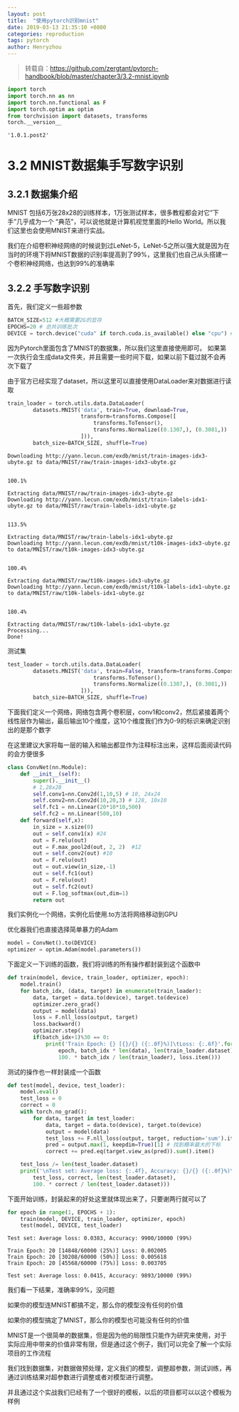 ```yaml
---
layout: post
title:  "使用pytorch识别mnist"
date: 2019-03-13 21:35:10 +0800
categories: reproduction
tags: pytorch
author: Henryzhou
---
```



> 转载自：https://github.com/zergtant/pytorch-handbook/blob/master/chapter3/3.2-mnist.ipynb

```python
import torch
import torch.nn as nn
import torch.nn.functional as F
import torch.optim as optim
from torchvision import datasets, transforms
torch.__version__
```




    '1.0.1.post2'



# 3.2  MNIST数据集手写数字识别

## 3.2.1  数据集介绍
MNIST 包括6万张28x28的训练样本，1万张测试样本，很多教程都会对它”下手”几乎成为一个 “典范”，可以说他就是计算机视觉里面的Hello World。所以我们这里也会使用MNIST来进行实战。

我们在介绍卷积神经网络的时候说到过LeNet-5，LeNet-5之所以强大就是因为在当时的环境下将MNIST数据的识别率提高到了99%，这里我们也自己从头搭建一个卷积神经网络，也达到99%的准确率

## 3.2.2 手写数字识别
首先，我们定义一些超参数


```python
BATCH_SIZE=512 #大概需要2G的显存
EPOCHS=20 # 总共训练批次
DEVICE = torch.device("cuda" if torch.cuda.is_available() else "cpu") # 让torch判断是否使用GPU，建议使用GPU环境，因为会快很多
```

因为Pytorch里面包含了MNIST的数据集，所以我们这里直接使用即可。
如果第一次执行会生成data文件夹，并且需要一些时间下载，如果以前下载过就不会再次下载了

由于官方已经实现了dataset，所以这里可以直接使用DataLoader来对数据进行读取


```python
train_loader = torch.utils.data.DataLoader(
        datasets.MNIST('data', train=True, download=True, 
                       transform=transforms.Compose([
                           transforms.ToTensor(),
                           transforms.Normalize((0.1307,), (0.3081,))
                       ])),
        batch_size=BATCH_SIZE, shuffle=True)
```

    Downloading http://yann.lecun.com/exdb/mnist/train-images-idx3-ubyte.gz to data/MNIST/raw/train-images-idx3-ubyte.gz


    100.1%
    
    Extracting data/MNIST/raw/train-images-idx3-ubyte.gz
    Downloading http://yann.lecun.com/exdb/mnist/train-labels-idx1-ubyte.gz to data/MNIST/raw/train-labels-idx1-ubyte.gz


    113.5%
    
    Extracting data/MNIST/raw/train-labels-idx1-ubyte.gz
    Downloading http://yann.lecun.com/exdb/mnist/t10k-images-idx3-ubyte.gz to data/MNIST/raw/t10k-images-idx3-ubyte.gz


    100.4%
    
    Extracting data/MNIST/raw/t10k-images-idx3-ubyte.gz
    Downloading http://yann.lecun.com/exdb/mnist/t10k-labels-idx1-ubyte.gz to data/MNIST/raw/t10k-labels-idx1-ubyte.gz


    180.4%
    
    Extracting data/MNIST/raw/t10k-labels-idx1-ubyte.gz
    Processing...
    Done!


测试集


```python
test_loader = torch.utils.data.DataLoader(
        datasets.MNIST('data', train=False, transform=transforms.Compose([
                           transforms.ToTensor(),
                           transforms.Normalize((0.1307,), (0.3081,))
                       ])),
        batch_size=BATCH_SIZE, shuffle=True)
```

下面我们定义一个网络，网络包含两个卷积层，conv1和conv2，然后紧接着两个线性层作为输出，最后输出10个维度，这10个维度我们作为0-9的标识来确定识别出的是那个数字

在这里建议大家将每一层的输入和输出都显作为注释标注出来，这样后面阅读代码的会方便很多


```python
class ConvNet(nn.Module):
    def __init__(self):
        super().__init__()
        # 1,28x28
        self.conv1=nn.Conv2d(1,10,5) # 10, 24x24
        self.conv2=nn.Conv2d(10,20,3) # 128, 10x10
        self.fc1 = nn.Linear(20*10*10,500)
        self.fc2 = nn.Linear(500,10)
    def forward(self,x):
        in_size = x.size(0)
        out = self.conv1(x) #24
        out = F.relu(out)
        out = F.max_pool2d(out, 2, 2)  #12
        out = self.conv2(out) #10
        out = F.relu(out)
        out = out.view(in_size,-1)
        out = self.fc1(out)
        out = F.relu(out)
        out = self.fc2(out)
        out = F.log_softmax(out,dim=1)
        return out
```

我们实例化一个网络，实例化后使用.to方法将网络移动到GPU

优化器我们也直接选择简单暴力的Adam


```python
model = ConvNet().to(DEVICE)
optimizer = optim.Adam(model.parameters())
```

下面定义一下训练的函数，我们将训练的所有操作都封装到这个函数中


```python
def train(model, device, train_loader, optimizer, epoch):
    model.train()
    for batch_idx, (data, target) in enumerate(train_loader):
        data, target = data.to(device), target.to(device)
        optimizer.zero_grad()
        output = model(data)
        loss = F.nll_loss(output, target)
        loss.backward()
        optimizer.step()
        if(batch_idx+1)%30 == 0: 
            print('Train Epoch: {} [{}/{} ({:.0f}%)]\tLoss: {:.6f}'.format(
                epoch, batch_idx * len(data), len(train_loader.dataset),
                100. * batch_idx / len(train_loader), loss.item()))
```

测试的操作也一样封装成一个函数


```python
def test(model, device, test_loader):
    model.eval()
    test_loss = 0
    correct = 0
    with torch.no_grad():
        for data, target in test_loader:
            data, target = data.to(device), target.to(device)
            output = model(data)
            test_loss += F.nll_loss(output, target, reduction='sum').item() # 将一批的损失相加
            pred = output.max(1, keepdim=True)[1] # 找到概率最大的下标
            correct += pred.eq(target.view_as(pred)).sum().item()

    test_loss /= len(test_loader.dataset)
    print('\nTest set: Average loss: {:.4f}, Accuracy: {}/{} ({:.0f}%)\n'.format(
        test_loss, correct, len(test_loader.dataset),
        100. * correct / len(test_loader.dataset)))
```

下面开始训练，封装起来的好处这里就体现出来了，只要谢两行就可以了


```python
for epoch in range(1, EPOCHS + 1):
    train(model, DEVICE, train_loader, optimizer, epoch)
    test(model, DEVICE, test_loader)
```

    Test set: Average loss: 0.0383, Accuracy: 9900/10000 (99%)
    
    Train Epoch: 20 [14848/60000 (25%)]	Loss: 0.002005
    Train Epoch: 20 [30208/60000 (50%)]	Loss: 0.005618
    Train Epoch: 20 [45568/60000 (75%)]	Loss: 0.003705
    
    Test set: Average loss: 0.0415, Accuracy: 9893/10000 (99%)



我们看一下结果，准确率99%，没问题

如果你的模型连MNIST都搞不定，那么你的模型没有任何的价值

如果你的模型搞定了MNIST，那么你的模型也可能没有任何的价值

MNIST是一个很简单的数据集，但是因为他的局限性只能作为研究来使用，对于实际应用中带来的价值非常有限，但是通过这个例子，我们可以完全了解一个实际项目的工作流程

我们找到数据集，对数据做预处理，定义我们的模型，调整超参数，测试训练，再通过训练结果对超参数进行调整或者对模型进行调整。

并且通过这个实战我们已经有了一个很好的模板，以后的项目都可以以这个模板为样例
